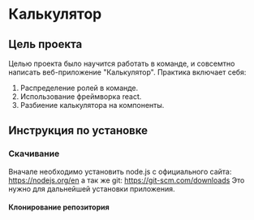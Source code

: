 # Калькулятор

## Цель проекта

Целью проекта было научится работать в команде, и совсемтно написать веб-приложение "Калькулятор".
  Практика включает себя:

 1) Распределение ролей в команде.
 2) Использование фреймворка react.
 3) Разбиение калькулятора на компоненты.


## Инструкция по установке

### Скачивание

Вначале необходимо установить node.js с официального сайта: https://nodejs.org/en
а так же git: https://git-scm.com/downloads
Это нужно для дальнейшей установки приложения.

#### Клонирование репозитория



